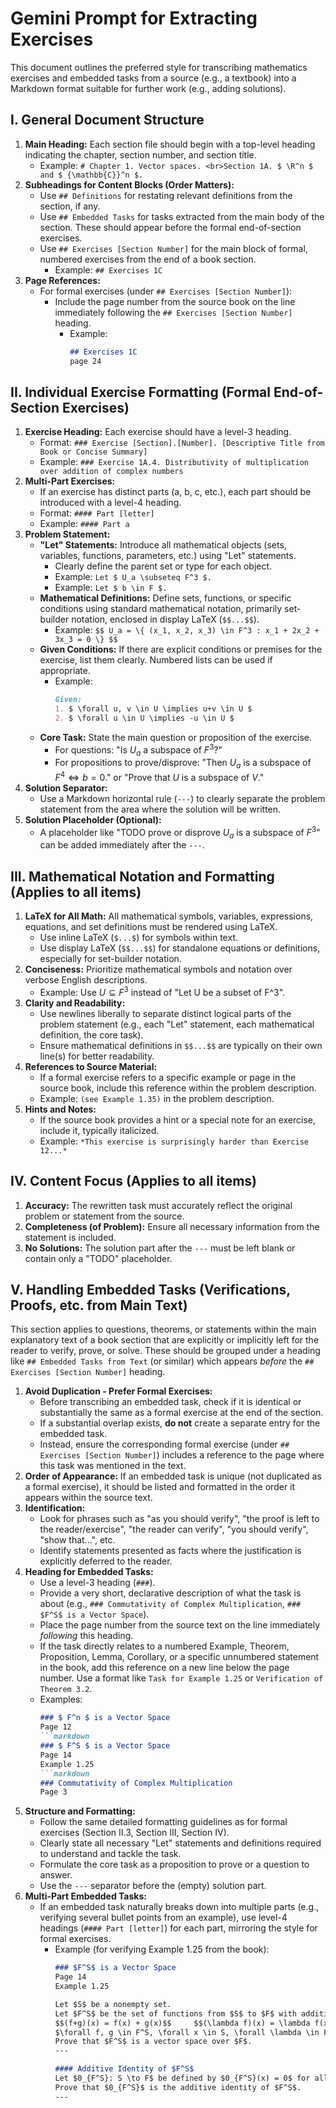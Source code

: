 # Gemini Prompt for Extracting Exercises

This document outlines the preferred style for transcribing mathematics exercises and embedded tasks from a source (e.g., a textbook) into a Markdown format suitable for further work (e.g., adding solutions).

## I. General Document Structure

1.  **Main Heading:** Each section file should begin with a top-level heading indicating the chapter, section number, and section title.
	* Example: `# Chapter 1. Vector spaces. <br>Section 1A. $ \R^n $ and $ {\mathbb{C}}^n $.`
2.  **Subheadings for Content Blocks (Order Matters):**
	* Use `## Definitions` for restating relevant definitions from the section, if any.
	* Use `## Embedded Tasks` for tasks extracted from the main body of the section. These should appear before the formal end-of-section exercises.
	* Use `## Exercises [Section Number]` for the main block of formal, numbered exercises from the end of a book section.
		* Example: `## Exercises 1C`
3.  **Page References:**
	* For formal exercises (under `## Exercises [Section Number]`):
		* Include the page number from the source book on the line immediately following the `## Exercises [Section Number]` heading.
			* Example:
				```markdown
				## Exercises 1C
				page 24
				```

## II. Individual Exercise Formatting (Formal End-of-Section Exercises)

1.  **Exercise Heading:** Each exercise should have a level-3 heading.
	* Format: `### Exercise [Section].[Number]. [Descriptive Title from Book or Concise Summary]`
	* Example: `### Exercise 1A.4. Distributivity of multiplication over addition of complex numbers`
2.  **Multi-Part Exercises:**
	* If an exercise has distinct parts (a, b, c, etc.), each part should be introduced with a level-4 heading.
	* Format: `#### Part [letter]`
	* Example: `#### Part a`
3.  **Problem Statement:**
	* **"Let" Statements:** Introduce all mathematical objects (sets, variables, functions, parameters, etc.) using "Let" statements.
		* Clearly define the parent set or type for each object.
		* Example: `Let $ U_a \subseteq F^3 $.`
		* Example: `Let $ b \in F $.`
	* **Mathematical Definitions:** Define sets, functions, or specific conditions using standard mathematical notation, primarily set-builder notation, enclosed in display LaTeX (`$$...$$`).
		* Example: `$$ U_a = \{ (x_1, x_2, x_3) \in F^3 : x_1 + 2x_2 + 3x_3 = 0 \} $$`
	* **Given Conditions:** If there are explicit conditions or premises for the exercise, list them clearly. Numbered lists can be used if appropriate.
		* Example:
			```markdown
			Given:
			1. $ \forall u, v \in U \implies u+v \in U $
			2. $ \forall u \in U \implies -u \in U $
			```
	* **Core Task:** State the main question or proposition of the exercise.
		* For questions: "Is $U_a$ a subspace of $F^3$?"
		* For propositions to prove/disprove: "Then $U_a$ is a subspace of $F^4 \iff b=0$." or "Prove that $U$ is a subspace of $V$."
4.  **Solution Separator:**
	* Use a Markdown horizontal rule (`---`) to clearly separate the problem statement from the area where the solution will be written.
5.  **Solution Placeholder (Optional):**
	* A placeholder like "TODO prove or disprove $U_a$ is a subspace of $F^3$" can be added immediately after the `---`.

## III. Mathematical Notation and Formatting (Applies to all items)

1.  **LaTeX for All Math:** All mathematical symbols, variables, expressions, equations, and set definitions must be rendered using LaTeX.
	* Use inline LaTeX (`$...$`) for symbols within text.
	* Use display LaTeX (`$$...$$`) for standalone equations or definitions, especially for set-builder notation.
2.  **Conciseness:** Prioritize mathematical symbols and notation over verbose English descriptions.
	* Example: Use $U \subseteq F^3$ instead of "Let U be a subset of F^3".
3.  **Clarity and Readability:**
	* Use newlines liberally to separate distinct logical parts of the problem statement (e.g., each "Let" statement, each mathematical definition, the core task).
	* Ensure mathematical definitions in `$$...$$` are typically on their own line(s) for better readability.
4.  **References to Source Material:**
	* If a formal exercise refers to a specific example or page in the source book, include this reference within the problem description.
	* Example: `(see Example 1.35)` in the problem description.
5.  **Hints and Notes:**
	* If the source book provides a hint or a special note for an exercise, include it, typically italicized.
	* Example: `*This exercise is surprisingly harder than Exercise 12...*`

## IV. Content Focus (Applies to all items)

1.  **Accuracy:** The rewritten task must accurately reflect the original problem or statement from the source.
2.  **Completeness (of Problem):** Ensure all necessary information from the statement is included.
3.  **No Solutions:** The solution part after the `---` must be left blank or contain only a "TODO" placeholder.

## V. Handling Embedded Tasks (Verifications, Proofs, etc. from Main Text)

This section applies to questions, theorems, or statements within the main explanatory text of a book section that are explicitly or implicitly left for the reader to verify, prove, or solve. These should be grouped under a heading like `## Embedded Tasks from Text` (or similar) which appears *before* the `## Exercises [Section Number]` heading.

1.  **Avoid Duplication - Prefer Formal Exercises:**
	* Before transcribing an embedded task, check if it is identical or substantially the same as a formal exercise at the end of the section.
	* If a substantial overlap exists, **do not** create a separate entry for the embedded task.
	* Instead, ensure the corresponding formal exercise (under `## Exercises [Section Number]`) includes a reference to the page where this task was mentioned in the text.
2.  **Order of Appearance:** If an embedded task is unique (not duplicated as a formal exercise), it should be listed and formatted in the order it appears within the source text.
3.  **Identification:**
	* Look for phrases such as "as you should verify", "the proof is left to the reader/exercise", "the reader can verify", "you should verify", "show that...", etc.
	* Identify statements presented as facts where the justification is explicitly deferred to the reader.
4.  **Heading for Embedded Tasks:**
	* Use a level-3 heading (`###`).
	* Provide a very short, declarative description of what the task is about (e.g., `### Commutativity of Complex Multiplication`, `### $F^S$ is a Vector Space`).
	* Place the page number from the source text on the line immediately *following* this heading.
	* If the task directly relates to a numbered Example, Theorem, Proposition, Lemma, Corollary, or a specific unnumbered statement in the book, add this reference on a new line below the page number. Use a format like `Task for Example 1.25` or `Verification of Theorem 3.2`.
	* Examples:
		```markdown
		### $ F^n $ is a Vector Space
		Page 12
		```markdown
		### $ F^S $ is a Vector Space
		Page 14
		Example 1.25
		```markdown
		### Commutativity of Complex Multiplication
		Page 3
		```
5.  **Structure and Formatting:**
	* Follow the same detailed formatting guidelines as for formal exercises (Section II.3, Section III, Section IV).
	* Clearly state all necessary "Let" statements and definitions required to understand and tackle the task.
	* Formulate the core task as a proposition to prove or a question to answer.
	* Use the `---` separator before the (empty) solution part.
6.  **Multi-Part Embedded Tasks:**
	* If an embedded task naturally breaks down into multiple parts (e.g., verifying several bullet points from an example), use level-4 headings (`#### Part [letter]`) for each part, mirroring the style for formal exercises.
		* Example (for verifying Example 1.25 from the book):
			```markdown
			### $F^S$ is a Vector Space
			Page 14
			Example 1.25

			Let $S$ be a nonempty set.
			Let $F^S$ be the set of functions from $S$ to $F$ with addition and scalar multiplication defined as:
			$$(f+g)(x) = f(x) + g(x)$$     $$(\lambda f)(x) = \lambda f(x)$$
			$\forall f, g \in F^S, \forall x \in S, \forall \lambda \in F$.
			Prove that $F^S$ is a vector space over $F$.
			---

			#### Additive Identity of $F^S$
			Let $0_{F^S}: S \to F$ be defined by $0_{F^S}(x) = 0$ for all $x \in S$.
			Prove that $0_{F^S}$ is the additive identity of $F^S$.
			---
			```
